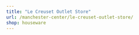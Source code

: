 ```yaml
---
title: "Le Creuset Outlet Store"
url: /manchester-center/le-creuset-outlet-store/
shop: houseware
---
```

